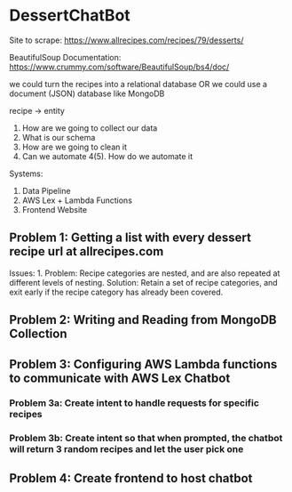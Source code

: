 # DessertChatBot

Site to scrape:
https://www.allrecipes.com/recipes/79/desserts/

BeautifulSoup Documentation: 
https://www.crummy.com/software/BeautifulSoup/bs4/doc/

we could turn the recipes into a relational database
OR
we could use a document (JSON) database like MongoDB

recipe -> entity
1. How are we going to collect our data
2. What is our schema
3. How are we going to clean it
4. Can we automate
4(5). How do we automate it

Systems:
1. Data Pipeline
2. AWS Lex + Lambda Functions
3. Frontend Website

## Problem 1: Getting a list with every dessert recipe url at allrecipes.com

Issues:
1.
  Problem: Recipe categories are nested, and are also repeated at different levels of nesting.
  Solution: Retain a set of recipe categories, and exit early if the recipe category has already been covered. 

## Problem 2: Writing and Reading from MongoDB Collection

## Problem 3: Configuring AWS Lambda functions to communicate with AWS Lex Chatbot

### Problem 3a: Create intent to handle requests for specific recipes

### Problem 3b: Create intent so that when prompted, the chatbot will return 3 random recipes and let the user pick one

## Problem 4: Create frontend to host chatbot
